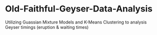 # Old-Faithful-Geyser-Data-Analysis
Utilizing Guassian Mixture Models and K-Means Clustering to analysis Geyser timings (eruption &amp; waiting times)
